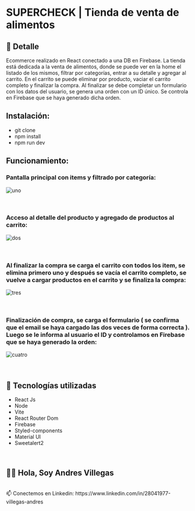 # SUPERCHECK | Tienda de venta de alimentos

## 📝 Detalle
Ecommerce realizado en React conectado a una DB en Firebase. La tienda está dedicada a la venta de alimentos, donde se puede ver en la home el listado de los mismos, filtrar por categorías, entrar a su detalle y agregar al carrito. En el carrito se puede eliminar por producto, vaciar el carrito completo y finalizar la compra. Al finalizar se debe completar un formulario con los datos del usuario, se genera una orden con un ID único. Se controla en Firebase que se haya generado dicha orden.

## Instalación:
- git clone 
- npm install
- npm run dev

## Funcionamiento:

### Pantalla principal con items y filtrado por categoría:

![uno](https://github.com/Andresville/SuperCheck/assets/104869327/60eb60d0-d407-4abf-800b-1f4d127ec9f9.gif)
<br><br><br>

### Acceso al detalle del producto y agregado de productos al carrito:

![dos](https://github.com/Andresville/SuperCheck/assets/104869327/f79bc70b-d332-434c-be74-80c1edaffe5f.gif)
<br><br><br>

### Al finalizar la compra se carga el carrito con todos los item, se elimina primero uno y después se vacía el carrito completo, se vuelve a cargar productos en el carrito y se finaliza la compra:

![tres](https://github.com/Andresville/SuperCheck/assets/104869327/53bb6817-157a-4c5e-86a8-eb474dbb0c3c.gif)
<br><br><br>

### Finalización de compra, se carga el formulario ( se confirma que el email se haya cargado las dos veces de forma correcta ). Luego se le informa al usuario el ID y controlamos en Firebase que se haya generado la orden:

![cuatro](https://github.com/Andresville/SuperCheck/assets/104869327/fc48a4d9-50e9-4f49-bcd7-70bb1866a501.gif)
<br><br><br>


## 🚀 Tecnologías utilizadas
- React Js
- Node
- Vite
- React Router Dom
- Firebase
- Styled-components
- Material UI
- Sweetalert2


<br>

## 🙋‍♂️ Hola, Soy Andres Villegas
<br>
📫 Conectemos en Linkedin: https://www.linkedin.com/in/28041977-villegas-andres



